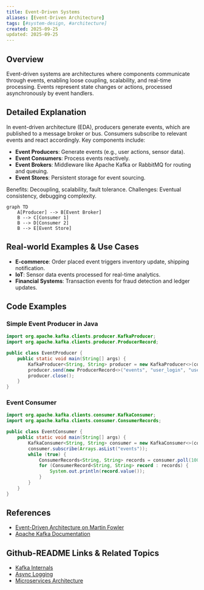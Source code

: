 ```yaml
---
title: Event-Driven Systems
aliases: [Event-Driven Architecture]
tags: [#system-design, #architecture]
created: 2025-09-25
updated: 2025-09-25
---
```


## Overview

Event-driven systems are architectures where components communicate through events, enabling loose coupling, scalability, and real-time processing. Events represent state changes or actions, processed asynchronously by event handlers.

## Detailed Explanation

In event-driven architecture (EDA), producers generate events, which are published to a message broker or bus. Consumers subscribe to relevant events and react accordingly. Key components include:

- **Event Producers**: Generate events (e.g., user actions, sensor data).
- **Event Consumers**: Process events reactively.
- **Event Brokers**: Middleware like Apache Kafka or RabbitMQ for routing and queuing.
- **Event Stores**: Persistent storage for event sourcing.

Benefits: Decoupling, scalability, fault tolerance. Challenges: Eventual consistency, debugging complexity.

```mermaid
graph TD
    A[Producer] --> B[Event Broker]
    B --> C[Consumer 1]
    B --> D[Consumer 2]
    B --> E[Event Store]
```

## Real-world Examples & Use Cases

- **E-commerce**: Order placed event triggers inventory update, shipping notification.
- **IoT**: Sensor data events processed for real-time analytics.
- **Financial Systems**: Transaction events for fraud detection and ledger updates.

## Code Examples

### Simple Event Producer in Java

```java
import org.apache.kafka.clients.producer.KafkaProducer;
import org.apache.kafka.clients.producer.ProducerRecord;

public class EventProducer {
    public static void main(String[] args) {
        KafkaProducer<String, String> producer = new KafkaProducer<>(config);
        producer.send(new ProducerRecord<>("events", "user_login", "user123"));
        producer.close();
    }
}
```

### Event Consumer

```java
import org.apache.kafka.clients.consumer.KafkaConsumer;
import org.apache.kafka.clients.consumer.ConsumerRecords;

public class EventConsumer {
    public static void main(String[] args) {
        KafkaConsumer<String, String> consumer = new KafkaConsumer<>(config);
        consumer.subscribe(Arrays.asList("events"));
        while (true) {
            ConsumerRecords<String, String> records = consumer.poll(100);
            for (ConsumerRecord<String, String> record : records) {
                System.out.println(record.value());
            }
        }
    }
}
```

## References

- [Event-Driven Architecture on Martin Fowler](https://martinfowler.com/articles/201701-event-driven.html)
- [Apache Kafka Documentation](https://kafka.apache.org/documentation/)

## Github-README Links & Related Topics

- [Kafka Internals](../kafka-internals/README.md)
- [Async Logging](../async-logging/README.md)
- [Microservices Architecture](../microservices-architecture/README.md)